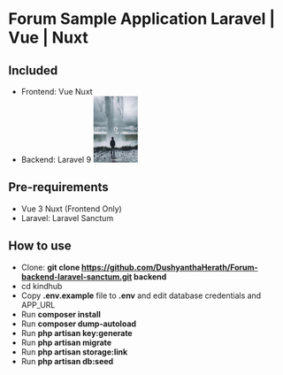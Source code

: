 # Forum Sample Application Laravel | Vue | Nuxt

## Included
- Frontend: Vue Nuxt
- Backend: Laravel 9 <img src="https://github.com/backslash-f/simage/blob/master/Resources/image_0.jpg" width="80">

## Pre-requirements
- Vue 3 Nuxt (Frontend Only)
- Laravel: Laravel Sanctum

## How to use

- Clone: __git clone https://github.com/DushyanthaHerath/Forum-backend-laravel-sanctum.git backend__
- cd kindhub
- Copy __.env.example__ file to __.env__ and edit database credentials and APP_URL
- Run __composer install__
- Run __composer dump-autoload__
- Run __php artisan key:generate__
- Run __php artisan migrate__
- Run __php artisan storage:link__
- Run __php artisan db:seed__

